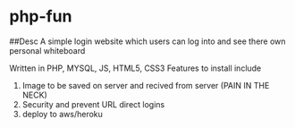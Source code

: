 # php-fun

##Desc
A simple login website which users can log into and see there own personal whiteboard

Written in PHP, MYSQL, JS, HTML5, CSS3
Features to install include
1. Image to be saved on server and recived from server (PAIN IN THE NECK)
2. Security and prevent URL direct logins
3. deploy to aws/heroku
